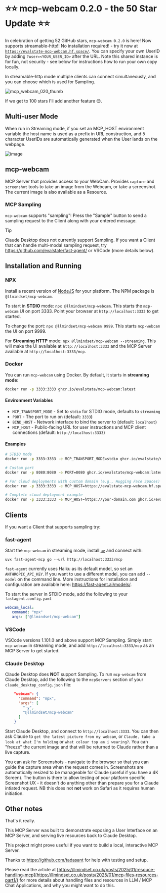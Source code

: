 # ⭐⭐ mcp-webcam 0.2.0 - the 50 Star Update ⭐⭐ 

In celebration of getting 52 GitHub stars, `mcp-webcam 0.2.0` is here! Now supports streamable-http!! No installation required! - try it now at [`https://evalstate-mcp-webcam.hf.space/`](https://evalstate-mcp-webcam.hf.space/). You can specify your own UserID by adding `?user=<YOUR_USER_ID>` after the URL. Note this shared instance is for fun, not security - see below for instructions how to run your own copy locally.

In streamable-http mode multiple clients can connect simultaneously, and you can choose which is used for Sampling.

![mcp_webcam_020_thumb](https://github.com/user-attachments/assets/041e3091-71e5-4aa1-9170-ee20177485ef)

If we get to 100 stars I'll add another feature 😊.

## Multi-user Mode

When run in Streaming mode, if you set an MCP_HOST environment variable the host name is used as a prefix in URL construction, and 5 character UserIDs are automatically generated when the User lands on the webpage. 

![image](https://github.com/user-attachments/assets/30d06cc2-59b6-485b-989d-7030b39c287d)


## mcp-webcam

MCP Server that provides access to your WebCam. Provides `capture` and `screenshot` tools to take an image from the Webcam, or take a screenshot. The current image is also available as a Resource.

### MCP Sampling

`mcp-webcam` supports "sampling"! Press the "Sample" button to send a sampling request to the Client along with your entered message. 

> [!TIP]
> Claude Desktop does not currently support Sampling. If you want a Client that can handle multi-modal sampling request, try https://github.com/evalstate/fast-agent/ or VSCode (more details below).

## Installation and Running

### NPX

Install a recent version of [NodeJS](https://nodejs.org/en/download) for your platform. The NPM package is `@llmindset/mcp-webcam`. 

To start in **STDIO** mode: `npx @llmindset/mcp-webcam`. This starts the `mcp-webcam` UI on port 3333. Point your browser at `http://localhost:3333` to get started.

To change the port: `npx @llmindset/mcp-webcam 9999`. This starts `mcp-webcam` the UI on port 9999.

For **Streaming HTTP** mode: `npx @llmindset/mcp-webcam --streaming`. This will make the UI available at `http://localhost:3333` and the MCP Server available at `http://localhost:3333/mcp`.

### Docker

You can run `mcp-webcam` using Docker. By default, it starts in **streaming mode**:

```bash
docker run -p 3333:3333 ghcr.io/evalstate/mcp-webcam:latest
```

#### Environment Variables

- `MCP_TRANSPORT_MODE` - Set to `stdio` for STDIO mode, defaults to `streaming`
- `PORT` - The port to run on (default: `3333`)
- `BIND_HOST` - Network interface to bind the server to (default: `localhost`)
- `MCP_HOST` - Public-facing URL for user instructions and MCP client connections (default: `http://localhost:3333`)

#### Examples

```bash
# STDIO mode
docker run -p 3333:3333 -e MCP_TRANSPORT_MODE=stdio ghcr.io/evalstate/mcp-webcam:latest

# Custom port
docker run -p 8080:8080 -e PORT=8080 ghcr.io/evalstate/mcp-webcam:latest

# For cloud deployments with custom domain (e.g., Hugging Face Spaces)
docker run -p 3333:3333 -e MCP_HOST=https://evalstate-mcp-webcam.hf.space ghcr.io/evalstate/mcp-webcam:latest

# Complete cloud deployment example
docker run -p 3333:3333 -e MCP_HOST=https://your-domain.com ghcr.io/evalstate/mcp-webcam:latest
```

## Clients

If you want a Client that supports sampling try:

### fast-agent

Start the `mcp-webcam` in streaming mode, install [`uv`](https://docs.astral.sh/uv/) and connect with:

`uvx fast-agent-mcp go --url http://localhost:3333/mcp`

`fast-agent` currently uses Haiku as its default model, so set an `ANTHROPIC_API_KEY`. If you want to use a different model, you can add `--model` on the command line. More instructions for installation and configuration are available here: https://fast-agent.ai/models/.

To start the server in STDIO mode, add the following to your `fastagent.config.yaml`

```yaml
webcam_local:
   command: "npx"
   args: ["@llmindset/mcp-webcam"]
```

### VSCode

VSCode versions 1.101.0 and above support MCP Sampling. Simply start `mcp-webcam` in streaming mode, and add `http://localhost:3333/mcp` as an MCP Server to get started.

### Claude Desktop

Claude Desktop does **NOT** support Sampling. To run `mcp-webcam` from Claude Desktop, add the following to the `mcpServers` section of your `claude_desktop_config.json` file:

```json
    "webcam": {
      "command": "npx",
      "args": [
        "-y",
        "@llmindset/mcp-webcam"
      ]
    }
```

Start Claude Desktop, and connect to `http://localhost:3333`. You can then ask Claude to `get the latest picture from my webcam`, or `Claude, take a look at what I'm holding` or `what colour top am i wearing?`. You can "freeze" the current image and that will be returned to Claude rather than a live capture. 

You can ask for Screenshots - navigate to the browser so that you can guide the capture area when the request comes in. Screenshots are automatically resized to be manageable for Claude (useful if you have a 4K Screen). The button is there to allow testing of your platform specific Screenshot UX - it doesn't do anything other than prepare you for a Claude intiated request. NB this does not **not** work on Safari as it requires human initiation.

## Other notes

That's it really. 

This MCP Server was built to demonstrate exposing a User Interface on an MCP Server, and serving live resources back to Claude Desktop.

This project might prove useful if you want to build a local, interactive MCP Server.

Thanks to  https://github.com/tadasant for help with testing and setup. 

Please read the article at [https://llmindset.co.uk/posts/2025/01/resouce-handling-mcp](https://llmindset.co.uk/posts/2025/01/mcp-files-resources-part1/) for more details about handling files and resources in LLM / MCP Chat Applications, and why you might want to do this.
